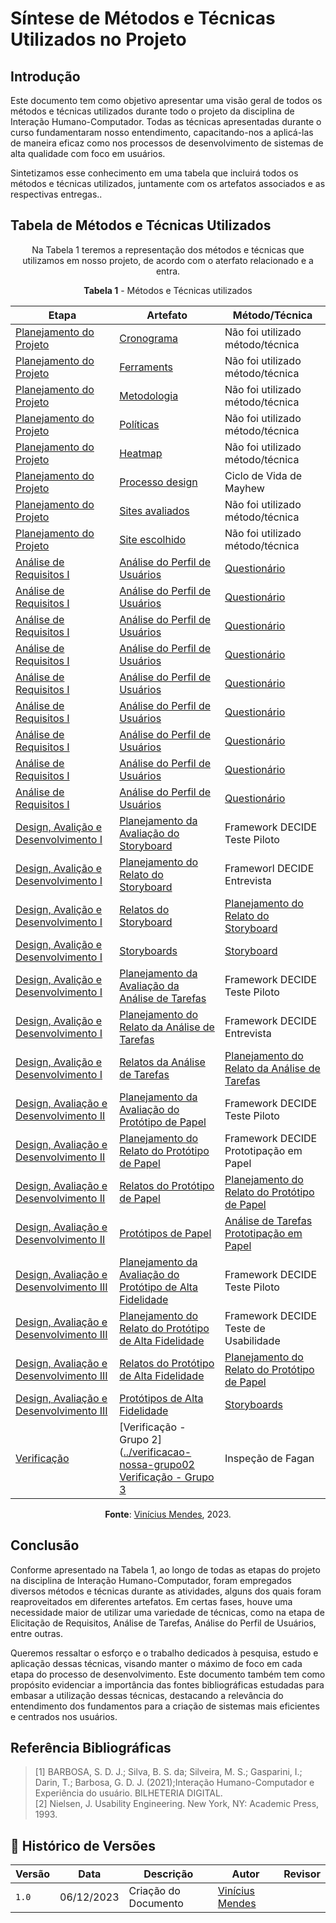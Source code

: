 # Síntese de Métodos e Técnicas Utilizados no Projeto

## Introdução

Este documento tem como objetivo apresentar uma visão geral de todos os métodos e técnicas utilizados durante todo o projeto da disciplina de Interação Humano-Computador. Todas as técnicas apresentadas durante o curso fundamentaram nosso entendimento, capacitando-nos a aplicá-las de maneira eficaz como nos processos de desenvolvimento de sistemas de alta qualidade com foco em usuários.

Sintetizamos esse conhecimento em uma tabela que incluirá todos os métodos e técnicas utilizados, juntamente com os artefatos associados e as respectivas entregas..

## Tabela de Métodos e Técnicas Utilizados

<center>
  
Na Tabela 1 teremos a representação dos métodos e técnicas que utilizamos em nosso projeto, de acordo com o aterfato relacionado e a entra.

**Tabela 1** - Métodos e Técnicas utilizados

| Etapa | Artefato | Método/Técnica |
|---------|----------|----------------|
|[Planejamento do Projeto](https://github.com/Interacao-Humano-Computador/2023.2-Ventoy/tree/main/docs/verificacao/planejamento) |[Cronograma](../planejamento/cronograma.md) | Não foi utilizado método/técnica | 
|[Planejamento do Projeto](https://github.com/Interacao-Humano-Computador/2023.2-Ventoy/tree/main/docs/verificacao/planejamento)  |[Ferraments](../planejamento/Ferramentas.md) | Não foi utilizado método/técnica|
|[Planejamento do Projeto](https://github.com/Interacao-Humano-Computador/2023.2-Ventoy/tree/main/docs/verificacao/planejamento)  |[Metodologia](../planejamento/metodologia.md) | Não foi utilizado método/técnica|
|[Planejamento do Projeto](https://github.com/Interacao-Humano-Computador/2023.2-Ventoy/tree/main/docs/verificacao/planejamento)  |[Políticas](../planejamento/políticas.md) | Não foi utilizado método/técnica|
|[Planejamento do Projeto](https://github.com/Interacao-Humano-Computador/2023.2-Ventoy/tree/main/docs/verificacao/planejamento)  |[Heatmap](../planejamento/Heatmap.md) | Não foi utilizado método/técnica|
|[Planejamento do Projeto](https://github.com/Interacao-Humano-Computador/2023.2-Ventoy/tree/main/docs/verificacao/planejamento)  |[Processo design](../planejamento/processo_de_design.md) | Ciclo de Vida de Mayhew |
|[Planejamento do Projeto](https://github.com/Interacao-Humano-Computador/2023.2-Ventoy/tree/main/docs/verificacao/planejamento)  |[Sites avaliados](../planejamento/sites-avaliados.md) | Não foi utilizado método/técnica|
|[Planejamento do Projeto](https://github.com/Interacao-Humano-Computador/2023.2-Ventoy/tree/main/docs/verificacao/planejamento)  |[Site escolhido](../planejamento/sites-avaliados.md) |Não foi utilizado método/técnica |
|[Análise de Requisitos I](https://github.com/Interacao-Humano-Computador/2023.2-Ventoy/tree/main/docs/AnaliseDeRequisitos) | [Análise do Perfil de Usuários](../elicitacao/PerfilUsuario.md) | [Questionário](../AnaliseDeRequisitos/) |
|[Análise de Requisitos I](https://github.com/Interacao-Humano-Computador/2023.2-Ventoy/tree/main/docs/AnaliseDeRequisitos) | [Análise do Perfil de Usuários](../elicitacao/PerfilUsuario.md) | [Questionário](../AnaliseDeRequisitos/) | [Personas](../elicitacao/Persona.md) | [Personas](../elicitacao/Persona.md) |
|[Análise de Requisitos I](https://github.com/Interacao-Humano-Computador/2023.2-Ventoy/tree/main/docs/AnaliseDeRequisitos) | [Análise do Perfil de Usuários](../elicitacao/PerfilUsuario.md) | [Questionário](../AnaliseDeRequisitos/) | [Cenários](../AnaliseDeRequisitos/cenarios.md) | [Cenários](../AnaliseDeRequisitos/cenarios.md) |
|[Análise de Requisitos I](https://github.com/Interacao-Humano-Computador/2023.2-Ventoy/tree/main/docs/AnaliseDeRequisitos) | [Análise do Perfil de Usuários](../elicitacao/PerfilUsuario.md) | [Questionário](../AnaliseDeRequisitos/) | [Análise de Tarefas](../AnaliseDeRequisitos/) | [Análise Hierarquica de Tarefas](../AnaliseDeRequisitos/analisedetarefas/analiseHierarquicaDeTarefas.md) <br> [Análise Hierárquica Concorrente](../AnaliseDeRequisitos/analisedetarefas/ConcurTaskTrees.md) |
|[Análise de Requisitos I](https://github.com/Interacao-Humano-Computador/2023.2-Ventoy/tree/main/docs/AnaliseDeRequisitos) | [Análise do Perfil de Usuários](../elicitacao/PerfilUsuario.md) | [Questionário](../AnaliseDeRequisitos/) | [Elicitação de Requisitos](../elicitacao/) | [Entrevista](../elicitacao/elicitacao%20de%20requisitos/entrevista.md) <br> [Brainstorming](../elicitacao/elicitacao%20de%20requisitos/Brainstorming.md) <br> [Introspeção](../elicitacao/elicitacao%20de%20requisitos/introspeccao.md) <br> [Grupo de Foco](../elicitacao/elicitacao%20de%20requisitos/GrupoDeFoco.md) |
| [Análise de Requisitos I](https://github.com/Interacao-Humano-Computador/2023.2-Ventoy/tree/main/docs/AnaliseDeRequisitos) | [Análise do Perfil de Usuários](../elicitacao/PerfilUsuario.md) | [Questionário](../AnaliseDeRequisitos/) | [Princípios Gerais do Projeto](../AnaliseDeRequisitos/principiosGerais.md) | Princípios e Diretrizes propostos por Norem, em Interação Humano Computador (S. D. J. Barbosa, B. S. da Silva[1]) |
| [Análise de Requisitos I](https://github.com/Interacao-Humano-Computador/2023.2-Ventoy/tree/main/docs/AnaliseDeRequisitos) | [Análise do Perfil de Usuários](../elicitacao/PerfilUsuario.md) | [Questionário](../AnaliseDeRequisitos/) | [Características Gerais do Projeto](../AnaliseDeRequisitos/caracteristicasGerais.md) | Não foi utilizado método/técnic |
| [Análise de Requisitos I](https://github.com/Interacao-Humano-Computador/2023.2-Ventoy/tree/main/docs/AnaliseDeRequisitos) | [Análise do Perfil de Usuários](../elicitacao/PerfilUsuario.md) | [Questionário](../AnaliseDeRequisitos/) | [Metas de Usabilidade](../AnaliseDeRequisitos/metasUsabilidade.md) | Critérios de Usabilidade (Nielsen, 1993)[2] |
| [Análise de Requisitos I](https://github.com/Interacao-Humano-Computador/2023.2-Ventoy/tree/main/docs/AnaliseDeRequisitos) | [Análise do Perfil de Usuários](../elicitacao/PerfilUsuario.md) | [Questionário](../AnaliseDeRequisitos/) | [Guia de Estilo](../AnaliseDeRequisitos/guia-de-estilo.md) | [Guia de Estilo](../AnaliseDeRequisitos/guia-de-estilo.md) |
| [Design, Avalição e Desenvolvimento I](https://github.com/Interacao-Humano-Computador/2023.2-Ventoy/tree/main/docs/DAD/nivel1) | [Planejamento da Avaliação do Storyboard](../DAD/nivel1//storyboard/planejamentoStoryboard.md) | Framework DECIDE <br> Teste Piloto |
| [Design, Avalição e Desenvolvimento I](https://github.com/Interacao-Humano-Computador/2023.2-Ventoy/tree/main/docs/DAD/nivel1) | [Planejamento do Relato do Storyboard](../DAD/nivel1/) | Frameworl DECIDE <br> Entrevista |
| [Design, Avalição e Desenvolvimento I](https://github.com/Interacao-Humano-Computador/2023.2-Ventoy/tree/main/docs/DAD/nivel1) | [Relatos do Storyboard](../DAD/nivel1/storyboard/relatoDosResultados.md) | [Planejamento do Relato do Storyboard](../DAD/nivel1/storyboard/resultadoStory.md) |
| [Design, Avalição e Desenvolvimento I](https://github.com/Interacao-Humano-Computador/2023.2-Ventoy/tree/main/docs/DAD/nivel1) | [Storyboards](../DAD/nivel1/storyboard/storyboards.md) | [Storyboard](../DAD/nivel1/storyboard/storyboards.md) |
| [Design, Avalição e Desenvolvimento I](https://github.com/Interacao-Humano-Computador/2023.2-Ventoy/tree/main/docs/DAD/nivel1) | [Planejamento da Avaliação da Análise de Tarefas](../DAD/nivel1/AnaliseTarefas/planejamento.md) | Framework DECIDE <br> Teste Piloto |
| [Design, Avalição e Desenvolvimento I](https://github.com/Interacao-Humano-Computador/2023.2-Ventoy/tree/main/docs/DAD/nivel1) | [Planejamento do Relato da Análise de Tarefas](../DAD/nivel1/analiseDeTarefas/planejamentoResultadosAnaliseTarefas.md) | Framework DECIDE <br> Entrevista |
| [Design, Avalição e Desenvolvimento I](https://github.com/Interacao-Humano-Computador/2023.2-Ventoy/tree/main/docs/DAD/nivel1) | [Relatos da Análise de Tarefas](../DAD/nivel1/) | [Planejamento do Relato da Análise de Tarefas](../DAD/nivel1/analiseDeTarefas/planejamentoResultadosAnaliseTarefas.md) |
| [Design, Avaliação e Desenvolvimento II](https://github.com/Interacao-Humano-Computador/2023.2-Ventoy/tree/main/docs/DAD/nivel2) | [Planejamento da Avaliação do Protótipo de Papel](../DAD/nivel2/prototipoDePapel/planejamento_avaliacao.md) | Framework DECIDE <br> Teste Piloto | 
| [Design, Avaliação e Desenvolvimento II](https://github.com/Interacao-Humano-Computador/2023.2-Ventoy/tree/main/docs/DAD/nivel2) | [Planejamento do Relato do Protótipo de Papel](../DAD/nivel2/prototipoDePapel/planejamento_relato.md) | Framework DECIDE <br> Prototipação em Papel |
| [Design, Avaliação e Desenvolvimento II](https://github.com/Interacao-Humano-Computador/2023.2-Ventoy/tree/main/docs/DAD/nivel2) | [Relatos do Protótipo de Papel](../DAD/nivel2/prototipoDePapel/) | [Planejamento do Relato do Protótipo de Papel](../DAD/nivel2/prototipoDePapel/planejamento_relato.md) |
| [Design, Avaliação e Desenvolvimento II](https://github.com/Interacao-Humano-Computador/2023.2-Ventoy/tree/main/docs/DAD/nivel2) | [Protótipos de Papel](../DAD/nivel2/prototipoDePapel/Prototipos.md) | [Análise de Tarefas](../AnaliseDeRequisitos/analisedetarefas/analiseHierarquicaDeTarefas.md) <br> [Prototipação em Papel](../DAD/nivel2/prototipoDePapel/Prototipos.md)|
| [Design, Avaliação e Desenvolvimento III](https://github.com/Interacao-Humano-Computador/2023.2-Ventoy/tree/main/docs/DAD/nivel3) | [Planejamento da Avaliação do Protótipo de Alta Fidelidade](../DAD/nivel2/prototipoAltaFidelidade/PlanejamentoAvaliacaoPAF.md) | Framework DECIDE <br> Teste Piloto | 
| [Design, Avaliação e Desenvolvimento III](https://github.com/Interacao-Humano-Computador/2023.2-Ventoy/tree/main/docs/DAD/nivel3) | [Planejamento do Relato do Protótipo de Alta Fidelidade](../DAD/nivel2/prototipoAltaFidelidade/PlanejamentoRelatoPrototipoAltaFidelidade.md) | Framework DECIDE <br> Teste de Usabilidade |
| [Design, Avaliação e Desenvolvimento III](https://github.com/Interacao-Humano-Computador/2023.2-Ventoy/tree/main/docs/DAD/nivel3) | [Relatos do Protótipo de Alta Fidelidade](../DAD/nivel2) | [Planejamento do Relato do Protótipo de Papel](../DAD/nivel2/prototipoAltaFidelidade/PlanejamentoRelatoPrototipoAltaFidelidade.md) |
| [Design, Avaliação e Desenvolvimento III](https://github.com/Interacao-Humano-Computador/2023.2-Ventoy/tree/main/docs/DAD/nivel3) | [Protótipos de Alta Fidelidade](../DAD/nivel2/prototipoDePapel/Prototipos.md) | [Storyboards](../DAD/nivel1/storyboard/storyboards.md)|
| [Verificação](https://github.com/Interacao-Humano-Computador/2023.2-Ventoy/tree/main/docs/verificacao-nossa-grupo02) |[Verificação - Grupo 2]([../verificacao-nossa-grupo02](https://github.com/Interacao-Humano-Computador/2023.2-Ventoy/tree/main/docs/verificacao-nossa-grupo02) <br> [Verificação - Grupo 3](https://github.com/Interacao-Humano-Computador/2023.2-Ventoy/tree/main/docs/verificacao) | Inspeção de Fagan |

**Fonte**: [Vinícius Mendes](https://github.com/yabamiah), 2023.

</center>

## Conclusão

Conforme apresentado na Tabela 1, ao longo de todas as etapas do projeto na disciplina de Interação Humano-Computador, foram empregados diversos métodos e técnicas durante as atividades, alguns dos quais foram reaproveitados em diferentes artefatos. Em certas fases, houve uma necessidade maior de utilizar uma variedade de técnicas, como na etapa de Elicitação de Requisitos, Análise de Tarefas, Análise do Perfil de Usuários, entre outras.

Queremos ressaltar o esforço e o trabalho dedicados à pesquisa, estudo e aplicação dessas técnicas, visando manter o máximo de foco em cada etapa do processo de desenvolvimento. Este documento também tem como propósito evidenciar a importância das fontes bibliográficas estudadas para embasar a utilização dessas técnicas, destacando a relevância do entendimento dos fundamentos para a criação de sistemas mais eficientes e centrados nos usuários.

## Referência Bibliográficas

> [1] BARBOSA, S. D. J.; Silva, B. S. da; Silveira, M. S.; Gasparini, I.; Darin, T.; Barbosa, G. D. J. (2021);Interação Humano-Computador e Experiência do usuário. BILHETERIA DIGITAL. <br>
> [2] Nielsen, J. Usability Engineering. New York, NY: Academic Press, 1993.

## 📑 Histórico de Versões

| Versão | Data | Descrição | Autor | Revisor|
|--------|------|-----------|-------|--------|
|`1.0`|06/12/2023| Criação do Documento| [Vinícius Mendes](https://github.com/yabamiah) | |
